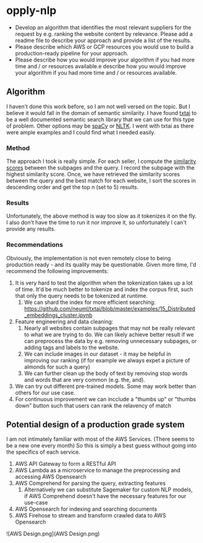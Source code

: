 # opply-nlp

- Develop an algorithm that identifies the most relevant suppliers for the request by e.g. ranking the website content by relevance. 
Please add a readme file to describe your approach and provide a list of the results.
- Please describe which AWS or GCP resources you would use to build a production-ready pipeline for your approach.
- Please describe how you would improve your algorithm if you had more time and / or resources available.e describe how you would improve your algorithm if you had more time and / or resources available.

## Algorithm
I haven't done this work before, so I am not well versed on the topic. But I believe it would fall in the domain of semantic similarity. I have found
[txtai](https://neuml.github.io/txtai/) to be a well documented semantic search library that we can use for this type of problem. Other
options may be [spaCy](https://spacy.io/) or [NLTK](https://www.nltk.org/). I went with txtai as there were ample examples and I could find 
what I needed easily. 

### Method
The approach I took is really simple. For each seller, I compute the [similarity scores](https://neuml.github.io/txtai/pipeline/text/similarity/) between the subpages 
and the query. I record the subpage with the highest similarity score. Once, we have retrieved the similarity scores between the query
and the best match for each website, I sort the scores in descending order and get the top n (set to 5) results. 

### Results
Unfortunately, the above method is way too slow as it tokenizes it on the fly.
I also don't have the time to run it nor improve it, so unfortunately I can't provide any results.

### Recommendations
Obviously, the implementation is not even remotely close to being production ready - and its quality may be questionable. 
Given more time, I'd recommend the following improvements:
1. It is very hard to test the algorithm when the tokenization takes up a lot of time. It'd be much better to tokenize and index the corpus first, 
such that only the query needs to be tokenized at runtime. 
   1. We can shard the index for more efficient searching: https://github.com/neuml/txtai/blob/master/examples/15_Distributed_embeddings_cluster.ipynb
2. Feature engineering and data cleaning:
   1. Nearly all websites contain subpages that may not be really relevant to what we are trying to do. We can likely achieve better result
   if we can preprocess the data by e.g. removing unnecessary subpages, or adding tags and labels to the website. 
   2. We can include images in our dataset - it may be helpful in improving our ranking (if for example we always expet a picture of almonds for such a query)
   3. We can further clean up the body of text by removing stop words and words that are very common (e.g. the, and). 
3. We can try out different pre-trained models. Some may work better than others for our use case.
4. For continuous improvement we can incclude a "thumbs up" or "thumbs down" button such that users can rank the relavency of match

## Potential design of a production grade system
I am not intimately familiar with most of the AWS Services. (There seems to be a new one every month)
So this is simply a best guess without going into the specifics of each service. 

1. AWS API Gateway to form a RESTful API
2. AWS Lambda as a microservice to manage the preprocessing and accessing AWS Opensearch
3. AWS Comprehend for parsing the query, extracting features
   1. Alternatively we can substitute Sagemaker for custom NLP models, if AWS Comprehend doesn't have the necessary features for our use-case
4. AWS Opensearch for indexing and searching documents
5. AWS Firehose to stream and transform crawled data to AWS Opensearch


![AWS Design.png](AWS Design.png)

